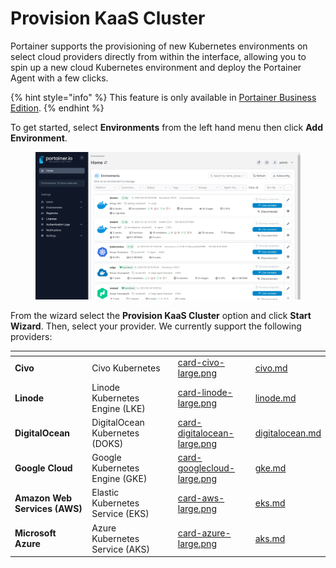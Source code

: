 # Provision KaaS Cluster

Portainer supports the provisioning of new Kubernetes environments on select cloud providers directly from within the interface, allowing you to spin up a new cloud Kubernetes environment and deploy the Portainer Agent with a few clicks.

{% hint style="info" %}
This feature is only available in [Portainer Business Edition](https://www.portainer.io/business-upsell?from=kaas-provisioning).
{% endhint %}

To get started, select **Environments** from the left hand menu then click **Add Environment**.

<figure><img src="../../../../.gitbook/assets/2.18-environments-add.gif" alt=""><figcaption></figcaption></figure>

From the wizard select the **Provision KaaS Cluster** option and click **Start Wizard**. Then, select your provider. We currently support the following providers:

<table data-view="cards"><thead><tr><th></th><th></th><th></th><th data-hidden data-card-cover data-type="files"></th><th data-hidden data-card-target data-type="content-ref"></th></tr></thead><tbody><tr><td><strong>Civo</strong></td><td>Civo Kubernetes</td><td></td><td><a href="../../../../.gitbook/assets/card-civo-large.png">card-civo-large.png</a></td><td><a href="civo.md">civo.md</a></td></tr><tr><td><strong>Linode</strong></td><td>Linode Kubernetes Engine (LKE)</td><td></td><td><a href="../../../../.gitbook/assets/card-linode-large.png">card-linode-large.png</a></td><td><a href="linode.md">linode.md</a></td></tr><tr><td><strong>DigitalOcean</strong></td><td>DigitalOcean Kubernetes (DOKS)</td><td></td><td><a href="../../../../.gitbook/assets/card-digitalocean-large.png">card-digitalocean-large.png</a></td><td><a href="digitalocean.md">digitalocean.md</a></td></tr><tr><td><strong>Google Cloud</strong></td><td>Google Kubernetes Engine (GKE)</td><td></td><td><a href="../../../../.gitbook/assets/card-googlecloud-large.png">card-googlecloud-large.png</a></td><td><a href="gke.md">gke.md</a></td></tr><tr><td><strong>Amazon Web Services (AWS)</strong></td><td>Elastic Kubernetes Service (EKS)</td><td></td><td><a href="../../../../.gitbook/assets/card-aws-large.png">card-aws-large.png</a></td><td><a href="eks.md">eks.md</a></td></tr><tr><td><strong>Microsoft Azure</strong></td><td>Azure Kubernetes Service (AKS)</td><td></td><td><a href="../../../../.gitbook/assets/card-azure-large.png">card-azure-large.png</a></td><td><a href="aks.md">aks.md</a></td></tr></tbody></table>

